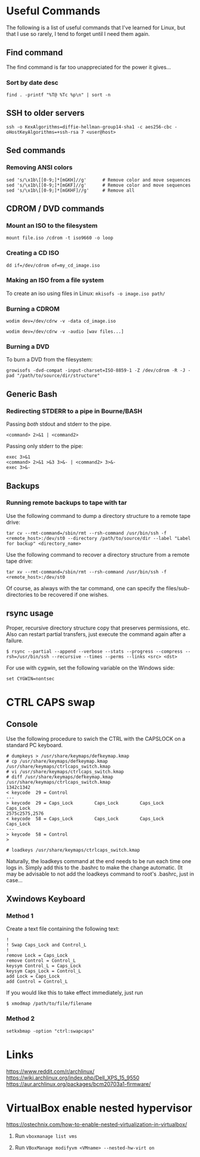 # Useful Commands

The following is a list of useful commands that I've learned for Linux, but that I use so rarely, I tend to forget until I need them again. 

## Find command
The find command is far too unappreciated for the power it gives...

### Sort by date desc

`find . -printf "%T@ %Tc %p\n" | sort -n`

## SSH to older servers

`ssh -o KexAlgorithms=diffie-hellman-group14-sha1 -c aes256-cbc -oHostKeyAlgorithms=+ssh-rsa 7 <user@host>`

## Sed commands

### Removing ANSI colors

```
sed 's/\x1b\[[0-9;]*[mGKH]//g'      # Remove color and move sequences
sed 's/\x1b\[[0-9;]*[mGKF]//g'      # Remove color and move sequences
sed 's/\x1b\[[0-9;]*[mGKHF]//g'     # Remove all
```

## CDROM / DVD commands

### Mount an ISO to the filesystem

`mount file.iso /cdrom -t iso9660 -o loop`

### Creating a CD ISO

`dd if=/dev/cdrom of=my_cd_image.iso`

### Making an ISO from a file system

 To create an iso using files in Linux: 
`mkisofs -o image.iso path/`

### Burning a CDROM

`wodim dev=/dev/cdrw -v -data cd_image.iso`

`wodim dev=/dev/cdrw -v -audio [wav files...]`

### Burning a DVD

 To burn a DVD from the filesystem: 

`growisofs -dvd-compat -input-charset=ISO-8859-1 -Z /dev/cdrom -R -J -pad "/path/to/source/dir/structure"`

## Generic Bash

### Redirecting STDERR to a pipe in Bourne/BASH

 Passing *both* stdout and stderr to the pipe. 

`<command> 2>&1 | <command2>`

 Passing only stderr to the pipe: 

```
exec 3>&1 
<command> 2>&1 >&3 3>&- | <command2> 3>&-
exec 3>&-
```

## Backups

### Running remote backups to tape with tar
 Use the following command to dump a directory structure to a remote tape drive: 

`tar cv --rmt-command=/sbin/rmt --rsh-command /usr/bin/ssh -f <remote_host>:/dev/st0 --directory /path/to/source/dir --label "Label for backup" <directory_name>`

 Use the following command to recover a directory structure from a remote tape drive: 

`tar xv --rmt-command=/sbin/rmt --rsh-command /usr/bin/ssh -f <remote_host>:/dev/st0`

 Of course, as always with the tar command, one can specify the files/sub-directories to be recovered if one wishes. 

## rsync usage

 Proper, recursive directory structure copy that preserves permissions, etc. Also can restart partial transfers, just execute the command again after a failure. 

`$ rsync --partial --append --verbose --stats --progress --compress --rsh=/usr/bin/ssh --recursive --times --perms --links <src> <dst>`

 For use with cygwin, set the following variable on the Windows side: 

`set CYGWIN=nontsec`



# CTRL CAPS swap

## Console

Use the following procedure to swich the CTRL with the CAPSLOCK on a standard PC keyboard. 
```
# dumpkeys > /usr/share/keymaps/defkeymap.kmap
# cp /usr/share/keymaps/defkeymap.kmap /usr/share/keymaps/ctrlcaps_switch.kmap
# vi /usr/share/keymaps/ctrlcaps_switch.kmap
# diff /usr/share/keymaps/defkeymap.kmap /usr/share/keymaps/ctrlcaps_switch.kmap
1342c1342
< keycode  29 = Control         
---
> keycode  29 = Caps_Lock        Caps_Lock        Caps_Lock        Caps_Lock      
2575c2575,2576
< keycode  58 = Caps_Lock        Caps_Lock        Caps_Lock        Caps_Lock       
---
> keycode  58 = Control
> 

# loadkeys /usr/share/keymaps/ctrlcaps_switch.kmap 
```

Naturally, the loadkeys command at the end needs to be run each time one logs in. Simply add this to the .bashrc to make the change automatic. (It may be advisable to not add the loadkeys command to root's .bashrc, just in case… 

## Xwindows Keyboard

### Method 1

 Create a text file containing the following text: 

```
!
! Swap Caps_Lock and Control_L
!
remove Lock = Caps_Lock
remove Control = Control_L
keysym Control_L = Caps_Lock
keysym Caps_Lock = Control_L
add Lock = Caps_Lock
add Control = Control_L
```

 If you would like this to take effect immediately, just run 

`$ xmodmap /path/to/file/filename`

### Method 2

`setkxbmap -option "ctrl:swapcaps"`


# Links

https://www.reddit.com/r/archlinux/
https://wiki.archlinux.org/index.php/Dell_XPS_15_9550
https://aur.archlinux.org/packages/bcm20703a1-firmware/

# VirtualBox enable nested hypervisor

https://ostechnix.com/how-to-enable-nested-virtualization-in-virtualbox/

1. Run `vboxmanage list vms`

2. Run `VBoxManage modifyvm <VMname> --nested-hw-virt on`


